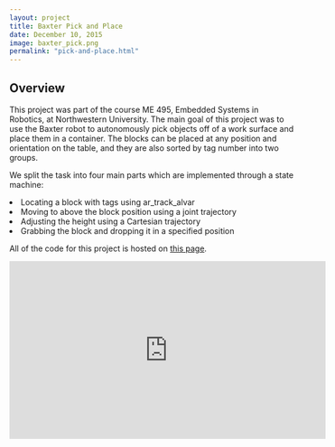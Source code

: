 ```yaml
---
layout: project
title: Baxter Pick and Place
date: December 10, 2015
image: baxter_pick.png
permalink: "pick-and-place.html"
---
```


## Overview
This project was part of the course ME 495, Embedded Systems in Robotics, at Northwestern University. The main goal of this project was to use the Baxter robot to autonomously pick objects off of a work surface and place them in a container. The blocks can be placed at any position and orientation on the table, and they are also sorted by tag number into two groups.

We split the task into four main parts which are implemented through a state machine:

<l>
<li> Locating a block with tags using ar_track_alvar</li>
<li> Moving to above the block position using a joint trajectory</li>
<li> Adjusting the height using a Cartesian trajectory</li>
<li> Grabbing the block and dropping it in a specified position</li>
</l>

All of the code for this project is hosted on [this page](https://github.com/rikkimelissa/baxter_pick_and_place).

<p align="center">
<iframe width="560" height="315" src="https://www.youtube.com/embed/H4gZ741p81o" frameborder="0" allowfullscreen></iframe>
</p>


